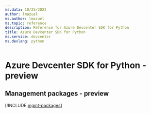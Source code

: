 ```yaml
---
ms.data: 10/25/2022
author: lmazuel
ms.author: lmazuel
ms.topic: reference
description: Reference for Azure Devcenter SDK for Python
title: Azure Devcenter SDK for Python
ms.service: devcenter
ms.devlang: python
---
```

# Azure Devcenter SDK for Python - preview

## Management packages - preview
[!INCLUDE [mgmt-packages](devcenter-mgmt-index.md)]
